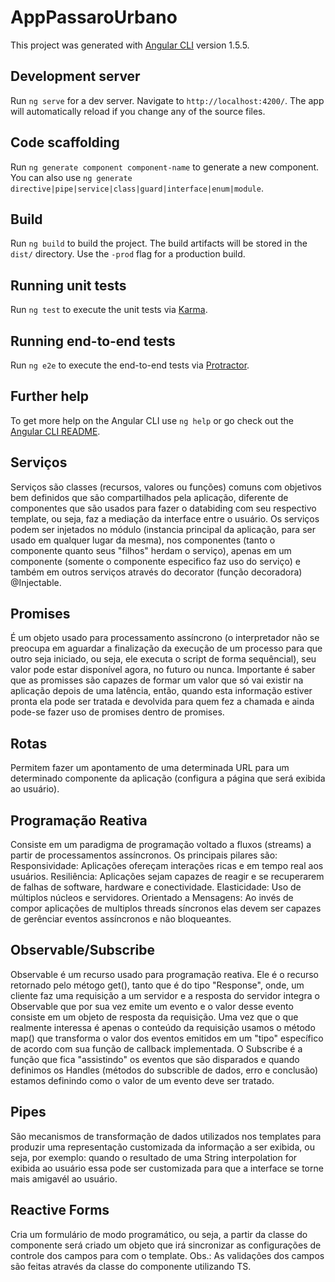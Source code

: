 # AppPassaroUrbano

This project was generated with [Angular CLI](https://github.com/angular/angular-cli) version 1.5.5.

## Development server

Run `ng serve` for a dev server. Navigate to `http://localhost:4200/`. The app will automatically reload if you change any of the source files.

## Code scaffolding

Run `ng generate component component-name` to generate a new component. You can also use `ng generate directive|pipe|service|class|guard|interface|enum|module`.

## Build

Run `ng build` to build the project. The build artifacts will be stored in the `dist/` directory. Use the `-prod` flag for a production build.

## Running unit tests

Run `ng test` to execute the unit tests via [Karma](https://karma-runner.github.io).

## Running end-to-end tests

Run `ng e2e` to execute the end-to-end tests via [Protractor](http://www.protractortest.org/).

## Further help

To get more help on the Angular CLI use `ng help` or go check out the [Angular CLI README](https://github.com/angular/angular-cli/blob/master/README.md).

## Serviços

Serviços são classes (recursos, valores ou funções) comuns com objetivos bem definidos que são compartilhados pela aplicação, diferente de componentes que são usados para fazer o databiding com seu respectivo template, ou seja, faz a mediação da interface entre o usuário.
Os serviços podem ser injetados no módulo (instancia principal da aplicação, para ser usado em qualquer lugar da mesma), nos componentes (tanto o componente quanto seus "filhos" herdam o serviço), apenas em um componente (somente o componente especifico faz uso do serviço) e também em outros serviços através do decorator (função decoradora) @Injectable.

## Promises

É um objeto usado para processamento assíncrono (o interpretador não se preocupa em aguardar a finalização da execução de um processo para que outro seja iniciado, ou seja, ele executa o script de forma sequêncial), seu valor pode estar disponível agora, no futuro ou nunca. Importante é saber que as promisses são capazes de formar um valor que só vai existir na aplicação depois de uma latência, então, quando esta informação estiver pronta ela pode ser tratada e devolvida para quem fez a chamada e ainda pode-se fazer uso de promises dentro de promises.

## Rotas

Permitem fazer um apontamento de uma determinada URL para um determinado componente da aplicação (configura a página que será exibida ao usuário).

## Programação Reativa

Consiste em um paradigma de programação voltado a fluxos (streams) a partir de processamentos assíncronos. Os principais pilares são:
Responsividade: Aplicações ofereçam interações ricas e em tempo real aos usuários.
Resiliência: Aplicações sejam capazes de reagir e se recuperarem de falhas de software, hardware e conectividade.
Elasticidade: Uso de múltiplos núcleos e servidores.
Orientado a Mensagens: Ao invés de compor aplicações de multiplos threads síncronos elas devem ser capazes de gerênciar eventos assíncronos e não bloqueantes.

## Observable/Subscribe

Observable é um recurso usado para programação reativa. Ele é o recurso retornado pelo métogo get(), tanto que é do tipo "Response", onde, um cliente faz uma requisição a um servidor e a resposta do servidor integra o Observable que por sua vez emite um evento e o valor desse evento consiste em um objeto de resposta da requisição.
Uma vez que o que realmente interessa é apenas o conteúdo da requisição usamos o método map() que transforma o valor dos eventos emitidos em um "tipo" específico de acordo com sua função de callback implementada.
O Subscribe é a função que fica "assistindo" os eventos que são disparados e quando definimos os Handles (métodos do subscrible de dados, erro e conclusão) estamos definindo como o valor de um evento deve ser tratado.

## Pipes

São mecanismos de transformação de dados utilizados nos templates para produzir uma representação customizada da informação a ser exibida, ou seja, por exemplo: quando o resultado de uma String interpolation for exibida ao usuário essa pode ser customizada para que a interface se torne mais amigavél ao usuário.

## Reactive Forms

Cria um formulário de modo programático, ou seja, a partir da classe do componente será criado um objeto que irá sincronizar as configurações de controle dos campos para com o template.
Obs.: As validações dos campos são feitas através da classe do componente utilizando TS.